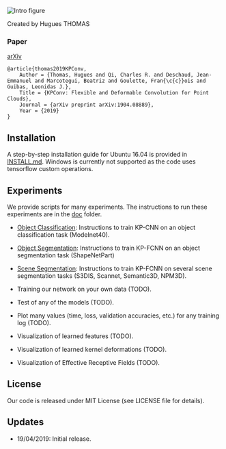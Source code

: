 
![Intro figure](https://github.com/HuguesTHOMAS/KPConv/blob/master/doc/Github_intro.png)

Created by Hugues THOMAS

### Paper

[arXiv](https://arxiv.org/abs/1904.08889)
```
@article{thomas2019KPConv,
    Author = {Thomas, Hugues and Qi, Charles R. and Deschaud, Jean-Emmanuel and Marcotegui, Beatriz and Goulette, Fran{\c{c}}ois and Guibas, Leonidas J.},
    Title = {KPConv: Flexible and Deformable Convolution for Point Clouds},
    Journal = {arXiv preprint arXiv:1904.08889},
    Year = {2019}
}
```

## Installation

A step-by-step installation guide for Ubuntu 16.04 is provided in [INSTALL.md](./INSTALL.md). Windows is currently not supported as the code uses tensorflow custom operations.


## Experiments

We provide scripts for many experiments. The instructions to run these experiments are in the [doc](./doc) folder.

* [Object Classification](./doc/object_classification_guide.md): Instructions to train KP-CNN on an object classification
 task (Modelnet40).
 
* [Object Segmentation](./doc/object_segmentation_guide.md): Instructions to train KP-FCNN on an object segmentation task
 (ShapeNetPart)
 
* [Scene Segmentation](./doc/scene_segmentation_guide.md): Instructions to train KP-FCNN on several scene segmentation 
 tasks (S3DIS, Scannet, Semantic3D, NPM3D).
 
* Training our network on your own data (TODO).

* Test of any of the models (TODO).

* Plot many values (time, loss, validation accuracies, etc.) for any training log (TODO).

* Visualization of learned features (TODO).

* Visualization of learned kernel deformations (TODO).

* Visualization of Effective Receptive Fields (TODO).
 

 
 
 

## License
Our code is released under MIT License (see LICENSE file for details).

## Updates
* 19/04/2019: Initial release.

